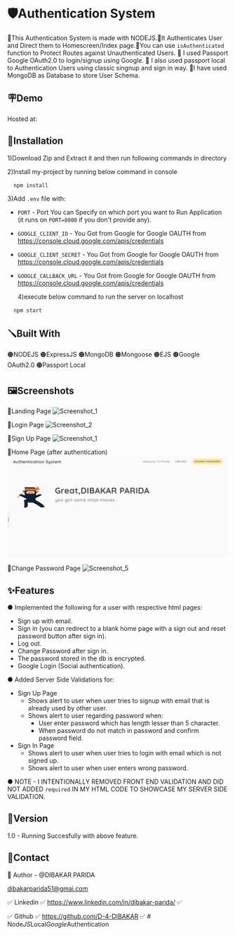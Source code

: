 # 🛡️Authentication System

🔴This Authentication System is made with NODEJS.🔴It Authenticates User and Direct them to Homescreen/Index page.🔴You can use `isAuthenticated` function to Protect Routes against Unauthenticated Users. 🔴 I used Passport Google OAuth2.0 to login/signup using Google. 🔴 I also used passport local to Authentication Users using classic singnup and sign in way.
🔴I have used MongoDB as Database to store User Schema.

## 🪧Demo

Hosted at:

## 📐Installation

1)Download Zip and Extract it and then run following commands in directory

2)Install my-project by running below command in console

```bash
  npm install
```

3)Add `.env` file with:

- `PORT` - Port You can Specify on which port you want to Run Application (it runs on `PORT=8000` if you don't provide any).
- `GOOGLE_CLIENT_ID` - You Got from Google for Google OAUTH from https://console.cloud.google.com/apis/credentials
- `GOOGLE_CLIENT_SECRET` - You Got from Google for Google OAUTH from https://console.cloud.google.com/apis/credentials
- `GOOGLE_CALLBACK_URL` - You Got from Google for Google OAUTH from https://console.cloud.google.com/apis/credentials

  4)execute below command to run the server on localhost

```bash
  npm start
```

## 🪛Built With

🟠NODEJS 🟠ExpressJS 🟠MongoDB 🟠Mongoose 🟠EJS 🟠Google OAuth2.0 🟠Passport Local

## 🖼️Screenshots

🔴Landing Page
![Screenshot_1](https://user-images.githubusercontent.com/125384723/227831829-cef47e61-83f9-4ef4-955b-916c933b8cf6.png)

🔴Login Page
![Screenshot_2](https://user-images.githubusercontent.com/125384723/227832019-1cd74ffc-1f4b-4a7f-9188-a8fbc192ed4a.png)

🔴Sign Up Page
![Screenshot_1](https://user-images.githubusercontent.com/125384723/227887107-b69ea9c5-3b8b-4fce-8895-aff3a155ae0b.png)

🔴Home Page (after authentication)
![Screenshot_4](image.png)

🔴Change Password Page
![Screenshot_5](https://user-images.githubusercontent.com/125384723/227832080-50eaeda9-4536-4e76-af89-a0d8f4dcb840.png)

## ✨Features

● Implemented the following for a user with respective html pages:

- Sign up with email.
- Sign in (you can redirect to a blank home page with a sign out and reset password button after sign in).
- Log out.
- Change Password after sign in.
- The password stored in the db is encrypted.
- Google Login (Social authentication).

● Added Server Side Validations for:

- Sign Up Page
  - Shows alert to user when user tries to signup with email that is already used by other user.
  - Shows alert to user regarding password when:
    - User enter password which has length lesser than 5 character.
    - When password do not match in password and confirm password field.
- Sign In Page
  - Shows alert to user when user tries to login with email which is not signed up.
  - Shows alert to user when user enters wrong password.

● NOTE - I INTENTIONALLY REMOVED FRONT END VALIDATION AND DID NOT ADDED `required` IN MY HTML CODE TO SHOWCASE MY SERVER SIDE VALIDATION.

## 🚦Version

1.0 - Running Succesfully with above feature.

## 👦Contact

🔗 Author - @DIBAKAR PARIDA

dibakarparida51@gmai.com

✅ Linkedin ✅ https://www.linkedin.com/in/dibakar-parida/ ✅

✅ Github ✅ https://github.com/D-4-DIBAKAR ✅
#   N o d e _ J S _ L o c a l _ G o o g l e _ A u t h e n t i c a t i o n 
 
 